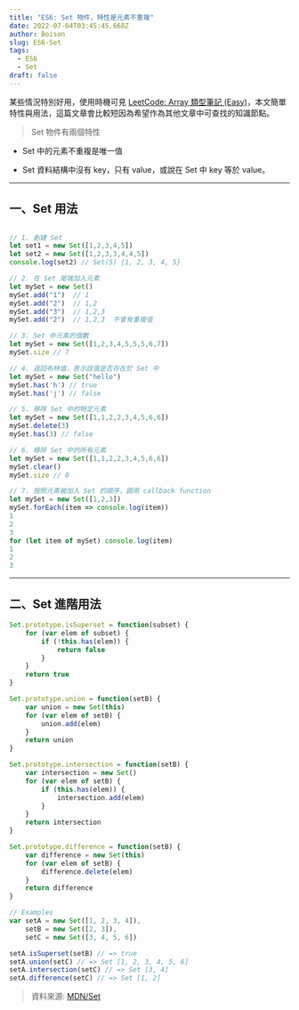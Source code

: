 ```yaml
---
title: "ES6: Set 物件，特性是元素不重複"
date: 2022-07-04T03:45:45.668Z
author: Boison
slug: ES6-Set
tags:
  - ES6
  - Set
draft: false
---
```

某些情況特別好用，使用時機可見 [LeetCode: Array 類型筆記 (Easy)](https://boison.tw/2022/07/leetcode-array-note-easy/)，本文簡單特性與用法，這篇文章會比較短因為希望作為其他文章中可查找的知識節點。

> Set 物件有兩個特性

* Set 中的元素不重複是唯一值

* Set 資料結構中沒有 key，只有 value，或說在 Set 中 key 等於 value。

---

## 一、Set 用法

```javascript

// 1. 創建 Set
let set1 = new Set([1,2,3,4,5])
let set2 = new Set([1,2,3,3,4,4,5])
console.log(set2) // Set(5) {1, 2, 3, 4, 5}

// 2. 在 Set 尾端加入元素
let mySet = new Set()
mySet.add("1")  // 1
mySet.add("2")  // 1,2
mySet.add("3")  // 1,2,3
mySet.add("2")  // 1,2,3  不會有重複值

// 3. Set 中元素的個數
let mySet = new Set([1,2,3,4,5,5,5,6,7])
mySet.size // 7

// 4. 返回布林值，表示該值是否存在於 Set 中
let mySet = new Set("hello")
mySet.has('h') // true
mySet.has('j') // false

// 5. 移除 Set 中的特定元素
let mySet = new Set([1,1,2,2,3,4,5,6,6])
mySet.delete(3)
mySet.has(3) // false

// 6. 移除 Set 中的所有元素
let mySet = new Set([1,1,2,2,3,4,5,6,6])
mySet.clear()
mySet.size // 0

// 7. 按照元素被加入 Set 的順序，調用 callback function
let mySet = new Set([1,2,3])
mySet.forEach(item => console.log(item))
1
2
3
for (let item of mySet) console.log(item) 
1
2
3
```

---

## 二、Set 進階用法

```javascript
Set.prototype.isSuperset = function(subset) {
    for (var elem of subset) {
        if (!this.has(elem)) {
            return false
        }
    }
    return true
}

Set.prototype.union = function(setB) {
    var union = new Set(this)
    for (var elem of setB) {
        union.add(elem)
    }
    return union
}

Set.prototype.intersection = function(setB) {
    var intersection = new Set()
    for (var elem of setB) {
        if (this.has(elem)) {
            intersection.add(elem)
        }
    }
    return intersection
}

Set.prototype.difference = function(setB) {
    var difference = new Set(this)
    for (var elem of setB) {
        difference.delete(elem)
    }
    return difference
}

// Examples
var setA = new Set([1, 2, 3, 4]),
    setB = new Set([2, 3]),
    setC = new Set([3, 4, 5, 6])

setA.isSuperset(setB) // => true
setA.union(setC) // => Set [1, 2, 3, 4, 5, 6]
setA.intersection(setC) // => Set [3, 4]
setA.difference(setC) // => Set [1, 2]
```

> 資料來源: [MDN/Set](https://developer.mozilla.org/zh-TW/docs/Web/JavaScript/Reference/Global_Objects/Set)